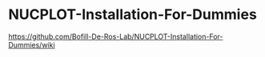 # NUCPLOT-Installation-For-Dummies
https://github.com/Bofill-De-Ros-Lab/NUCPLOT-Installation-For-Dummies/wiki
